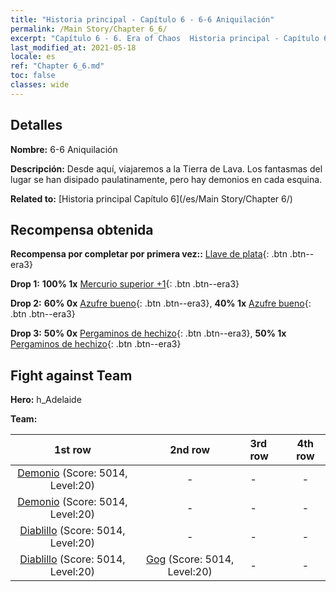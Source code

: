 ```yaml
---
title: "Historia principal - Capítulo 6 - 6-6 Aniquilación"
permalink: /Main Story/Chapter 6_6/
excerpt: "Capítulo 6 - 6. Era of Chaos  Historia principal - Capítulo 6_6. 6-6 Aniquilación"
last_modified_at: 2021-05-18
locale: es
ref: "Chapter 6_6.md"
toc: false
classes: wide
---
```


## Detalles

 **Nombre:** 6-6 Aniquilación

 **Descripción:** Desde aquí, viajaremos a la Tierra de Lava. Los fantasmas del lugar se han disipado paulatinamente, pero hay demonios en cada esquina.

 **Related to:** [Historia principal Capítulo 6](/es/Main Story/Chapter 6/)

## Recompensa obtenida

 **Recompensa por completar por primera vez::** [Llave de plata](/ItemsES/con_693/){: .btn .btn--era3}

 **Drop 1:** **100% 1x** [Mercurio superior +1](/ItemsES/mat_21/){: .btn .btn--era3}

 **Drop 2:** **60% 0x** [Azufre bueno](/ItemsES/mat_15/){: .btn .btn--era3}, **40% 1x** [Azufre bueno](/ItemsES/mat_15/){: .btn .btn--era3}

 **Drop 3:** **50% 0x** [Pergaminos de hechizo](/ItemsES/con_694/){: .btn .btn--era3}, **50% 1x** [Pergaminos de hechizo](/ItemsES/con_694/){: .btn .btn--era3}


## Fight against Team
 **Hero:** h_Adelaide

 **Team:**


  | 1st row | 2nd row | 3rd row | 4th row |
  |:----:|:----:|:----|:----:|
  | [Demonio](/es/units/Demon/) (Score: 5014, Level:20)  | - | - | - |
  | [Demonio](/es/units/Demon/) (Score: 5014, Level:20)  | - | - | - |
  | [Diablillo](/es/units/Imp/) (Score: 5014, Level:20)  | - | - | - |
  | [Diablillo](/es/units/Imp/) (Score: 5014, Level:20)  | [Gog](/es/units/Gog/) (Score: 5014, Level:20)  | - | - |


